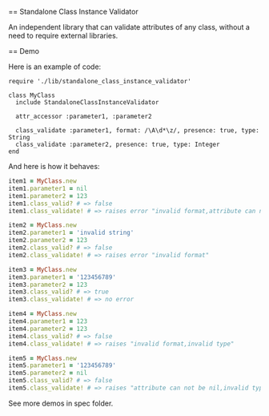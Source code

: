== Standalone Class Instance Validator

An independent library that can validate attributes of any class, without a need to require external libraries.

== Demo

Here is an example of code:
````
require './lib/standalone_class_instance_validator'

class MyClass
  include StandaloneClassInstanceValidator

  attr_accessor :parameter1, :parameter2

  class_validate :parameter1, format: /\A\d*\z/, presence: true, type: String
  class_validate :parameter2, presence: true, type: Integer
end

````

And here is how it behaves:
````ruby
item1 = MyClass.new
item1.parameter1 = nil
item1.parameter2 = 123
item1.class_valid? # => false
item1.class_validate! # => raises error "invalid format,attribute can not be nil,invalid type"

item2 = MyClass.new
item2.parameter1 = 'invalid string'
item2.parameter2 = 123
item2.class_valid? # => false
item2.class_validate! # => raises error "invalid format"

item3 = MyClass.new
item3.parameter1 = '123456789'
item3.parameter2 = 123
item3.class_valid? # => true
item3.class_validate! # => no error

item4 = MyClass.new
item4.parameter1 = 123
item4.parameter2 = 123
item4.class_valid? # => false
item4.class_validate! # => raises "invalid format,invalid type"

item5 = MyClass.new
item5.parameter1 = '123456789'
item5.parameter2 = nil
item5.class_valid? # => false
item5.class_validate! # => raises "attribute can not be nil,invalid type"
````

See more demos in spec folder.
